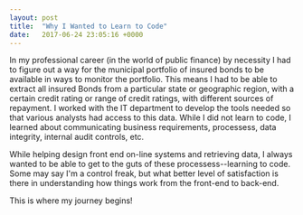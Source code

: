 ```yaml
---
layout: post
title:  "Why I Wanted to Learn to Code"
date:   2017-06-24 23:05:16 +0000
---
```



In my professional career (in the world of public finance) by necessity I had to figure out a way for the municipal portfolio of insured bonds to be available in ways to monitor the portfolio.  This means I had to be able to extract all insured Bonds from a particular state or geographic region, with a certain credit rating or range of credit ratings, with different sources of repayment.  I worked with the IT department to develop the tools needed so that various analysts had access to this data.  While I did not learn to code, I learned about communicating business requirements, processess, data integrity, internal audit controls, etc.

While helping design front end on-line systems and retrieving data, I always wanted to be able to get to the guts of these processess--learning to code.  Some may say I'm a control freak, but what better level of satisfaction is there in understanding how things work from the front-end to back-end.

This is where my journey begins!
